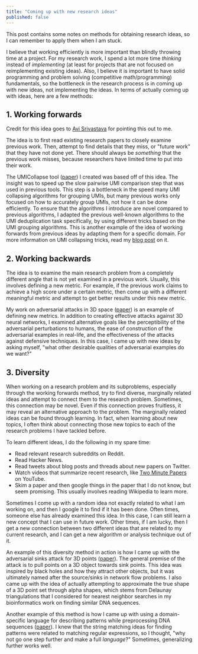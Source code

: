 ```yaml
---
title: "Coming up with new research ideas"
published: false
---
```


This post contains some notes on methods for obtaining research ideas, so I can remember to apply them when I am stuck.

I believe that working efficiently is more important than blindly throwing time at a project. For my research work, I spend a lot more time _thinking_ instead of _implementing_ (at least for projects that are not focused on reimplementing existing ideas). Also, I believe it is important to have solid programming and problem solving (competitive math/programming) fundamentals, so the bottleneck in the research process is in coming up with new ideas, not implementing the ideas. In terms of actually coming up with ideas, here are a few methods:

## 1. Working forwards

Credit for this idea goes to [Avi Srivastava](https://twitter.com/k3yavi) for pointing this out to me.

The idea is to first read existing research papers to closely examine previous work. Then, attempt to find details that they miss, or "future work" that they have not done yet. There should always be _something_ that the previous work misses, because researchers have limited time to put into their work.

The UMICollapse tool ([paper](https://www.biorxiv.org/content/10.1101/648683v2)) I created was based off of this idea. The insight was to speed up the slow pairwise UMI comparison step that was used in previous tools. This step is a bottleneck in the speed many UMI collapsing algorithms for grouping UMIs, but many previous works only focused on how to accurately group UMIs, not how it can be done efficiently. To ensure that the algorithms I introduce are novel compared to previous algorithms, I adapted the previous well-known algorithms to the UMI deduplication task specifically, by using different tricks based on the UMI grouping algorithms. This is another example of the idea of working forwards from previous ideas by adapting them for a specific domain. For more information on UMI collapsing tricks, read my [blog post](https://blog.liudaniel.com/n-grams-BK-trees) on it.

## 2. Working backwards

The idea is to examine the main research problem from a completely different angle that is not yet examined in a previous work. Usually, this involves defining a new metric. For example, if the previous work claims to achieve a high score under a certain metric, then come up with a different meaningful metric and attempt to get better results under this new metric.

My work on adversarial attacks in 3D space ([paper]()) is an example of defining new metrics. In addition to creating effective attacks against 3D neural networks, I examined alternative goals like the perceptibility of the adversarial perturbations to humans, the ease of construction of the adversarial examples in real-life, and the effectiveness of the attacks against defensive techniques. In this case, I came up with new ideas by asking myself, "what other desirable qualities of adversarial examples do we want?"

## 3. Diversity

When working on a research problem and its subproblems, especially through the working forwards method, try to find diverse, marginally related ideas and attempt to connect them to the research problem. Sometimes, this connection may be novel. Even if this connection proves fruitless, it may reveal an alternative approach to the problem. The marginally related ideas can be found through learning. In fact, when learning about new topics, I often think about connecting those new topics to each of the research problems I have tackled before.

To learn different ideas, I do the following in my spare time:
- Read relevant research subreddits on Reddit.
- Read Hacker News.
- Read tweets about blog posts and threads about new papers on Twitter.
- Watch videos that summarize recent research, like [Two Minute Papers](https://www.youtube.com/channel/UCbfYPyITQ-7l4upoX8nvctg) on YouTube.
- Skim a paper and then google things in the paper that I do not know, but seem promising. This usually involves reading Wikipedia to learn more.

Sometimes I come up with a random idea not exactly related to what I am working on, and then I google it to find if it has been done. Often times, someone else has already examined this idea. In this case, I can still learn a new concept that I can use in future work. Other times, if I am lucky, then I get a new connection between two different ideas that are related to my current research, and I can get a new algorithm or analysis technique out of it.

An example of this diversity method in action is how I came up with the adversarial sinks attack for 3D points ([paper]()). The general premise of the attack is to pull points on a 3D object towards sink points. This idea was inspired by black holes and how they attract other objects, but it was ultimately named after the source/sinks in network flow problems. I also came up with the idea of actually attempting to approximate the true shape of a 3D point set through alpha shapes, which stems from Delaunay triangulations that I considered for nearest neighbor searches in my bioinformatics work on finding similar DNA sequences.

Another example of this method is how I came up with using a domain-specific language for describing patterns while preprocessing DNA sequences ([paper](https://peerj.com/articles/7170/)). I knew that the string matching ideas for finding patterns were related to matching regular expressions, so I thought, "why not go one step further and make a full _language_?" Sometimes, generalizing further works well.